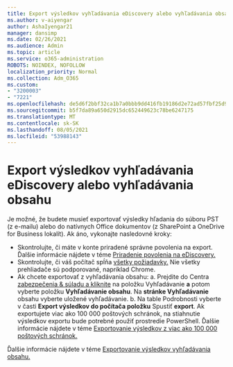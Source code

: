 ```yaml
---
title: Export výsledkov vyhľadávania eDiscovery alebo vyhľadávania obsahu
ms.author: v-aiyengar
author: AshaIyengar21
manager: dansimp
ms.date: 02/26/2021
ms.audience: Admin
ms.topic: article
ms.service: o365-administration
ROBOTS: NOINDEX, NOFOLLOW
localization_priority: Normal
ms.collection: Adm_O365
ms.custom:
- "3200003"
- "7221"
ms.openlocfilehash: de5d6f2bbf32ca1b7a0bbb9dd416fb19186d2e72ad57fbf25d9b55bd733fdc21
ms.sourcegitcommit: b5f7da89a650d2915dc652449623c78be6247175
ms.translationtype: MT
ms.contentlocale: sk-SK
ms.lasthandoff: 08/05/2021
ms.locfileid: "53988143"
---
```

# <a name="export-ediscoverycontent-search-results"></a>Export výsledkov vyhľadávania eDiscovery alebo vyhľadávania obsahu

Je možné, že budete musieť exportovať výsledky hľadania do súboru PST (z e-mailu) alebo do natívnych Office dokumentov (z SharePoint a OneDrive for Business lokalít). Ak áno, vykonajte nasledovné kroky:

- Skontrolujte, či máte v konte priradené správne povolenia na export. Ďalšie informácie nájdete v téme [Priradenie povolenia na eDiscovery.](https://go.microsoft.com/fwlink/?linkid=2102406)
- Skontrolujte, či váš počítač spĺňa [všetky požiadavky.](https://docs.microsoft.com/office365/securitycompliance/export-search-results#before-you-begin) Nie všetky prehliadače sú podporované, napríklad Chrome.
- Ak chcete exportovať z vyhľadávania obsahu: a. Prejdite do Centra [zabezpečenia & súladu a kliknite](https://protection.office.com/contentsearch) na položku Vyhľadávanie **a** potom vyberte položku **Vyhľadávanie obsahu**. Na **stránke Vyhľadávanie** obsahu vyberte uložené vyhľadávanie.
    b. Na table Podrobnosti vyberte v časti **Export výsledkov do počítača položku** Spustiť **export**. Ak exportujete viac ako 100 000 poštových schránok, na stiahnutie výsledkov exportu bude potrebné použiť prostredie PowerShell. Ďalšie informácie nájdete v téme [Exportovanie výsledkov z viac ako 100 000 poštových schránok.](https://go.microsoft.com/fwlink/?linkid=2143861)

Ďalšie informácie nájdete v téme [Exportovanie výsledkov vyhľadávania obsahu.](https://go.microsoft.com/fwlink/?linkid=2102118)